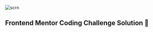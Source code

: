 ![scrn](https://github.com/user-attachments/assets/5438b349-0b80-42db-95c8-84b3776117cd)
## Frontend Mentor Coding Challenge Solution 💪
